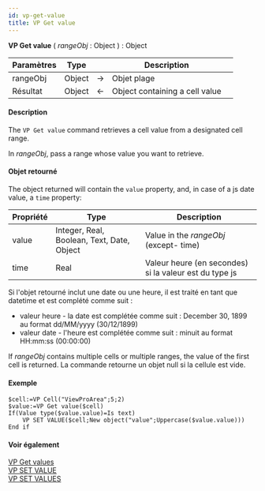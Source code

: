 ```yaml
---
id: vp-get-value
title: VP Get value
---
```


<!-- REF #_method_.VP Get value.Syntax -->

**VP Get value** ( _rangeObj_ : Object ) : Object<!-- END REF -->

<!-- REF #_method_.VP Get value.Params -->

| Paramètres | Type   |    | Description                    |                  |
| ---------- | ------ | -- | ------------------------------ | ---------------- |
| rangeObj   | Object | -> | Objet plage                    |                  |
| Résultat   | Object | <- | Object containing a cell value | <!-- END REF --> |

#### Description

The `VP Get value` command <!-- REF #_method_.VP Get value.Summary -->retrieves a cell value from a designated cell range<!-- END REF -->.

In _rangeObj_, pass a range whose value you want to retrieve.

#### Objet retourné

The object returned will contain the `value` property, and, in case of a js date value, a `time` property:

| Propriété | Type                                       | Description                                                               |
| --------- | ------------------------------------------ | ------------------------------------------------------------------------- |
| value     | Integer, Real, Boolean, Text, Date, Object | Value in the _rangeObj_ (except- time)                 |
| time      | Real                                       | Valeur heure (en secondes) si la valeur est du type js |

Si l'objet retourné inclut une date ou une heure, il est traité en tant que datetime et est complété comme suit :

- valeur heure - la date est complétée comme suit : December 30, 1899 au format dd/MM/yyyy (30/12/1899)
- valeur date - l'heure est complétée comme suit : minuit au format HH:mm:ss (00:00:00)

If _rangeObj_ contains multiple cells or multiple ranges, the value of the first cell is returned. La commande retourne un objet null si la cellule est vide.

#### Exemple

```4d
$cell:=VP Cell("ViewProArea";5;2)
$value:=VP Get value($cell)
If(Value type($value.value)=Is text)
    VP SET VALUE($cell;New object("value";Uppercase($value.value)))
End if
```

#### Voir également

[VP Get values](vp-get-values.md)<br/>
[VP SET VALUE](vp-set-value.md)<br/>
[VP SET VALUES](vp-set-values.md)
